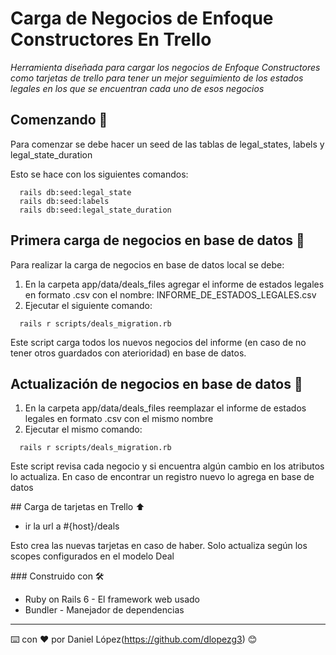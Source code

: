 # Carga de Negocios de Enfoque Constructores En Trello

_Herramienta diseñada para cargar los negocios de Enfoque Constructores como tarjetas de trello
para tener un mejor seguimiento de los estados legales en los que se encuentran cada uno de
esos negocios_

## Comenzando 🚀

Para comenzar se debe hacer un seed de las tablas de legal_states, labels y legal_state_duration

Esto se hace con los siguientes comandos:

```
  rails db:seed:legal_state
  rails db:seed:labels
  rails db:seed:legal_state_duration
```

## Primera carga de negocios en base de datos 🛫

Para realizar la carga de negocios en base de datos local se debe:

 1. En la carpeta app/data/deals_files agregar el informe de estados legales en formato .csv con el nombre: INFORME_DE_ESTADOS_LEGALES.csv
 2. Ejecutar el siguiente comando:

```
  rails r scripts/deals_migration.rb
```

Este script carga todos los nuevos negocios del informe (en caso de no tener otros guardados con aterioridad) en base de datos.

## Actualización de negocios en base de datos  🎢

 1. En la carpeta app/data/deals_files reemplazar el informe de estados legales en formato .csv con el mismo nombre
 2. Ejecutar el mismo comando:

```
  rails r scripts/deals_migration.rb
```

Este script revisa cada negocio y si encuentra algún cambio en los atributos lo actualiza.
En caso de encontrar un registro nuevo lo agrega en base de datos

## Carga de tarjetas en Trello ⬆️

  * ir la url a #{host}/deals

  Esto crea las nuevas tarjetas en caso de haber.
  Solo actualiza según los scopes configurados en el modelo Deal

### Construido con 🛠️

* Ruby on Rails 6 - El framework web usado
* Bundler - Manejador de dependencias


---
⌨️ con ❤️ por Daniel López(https://github.com/dlopezg3) 😊
